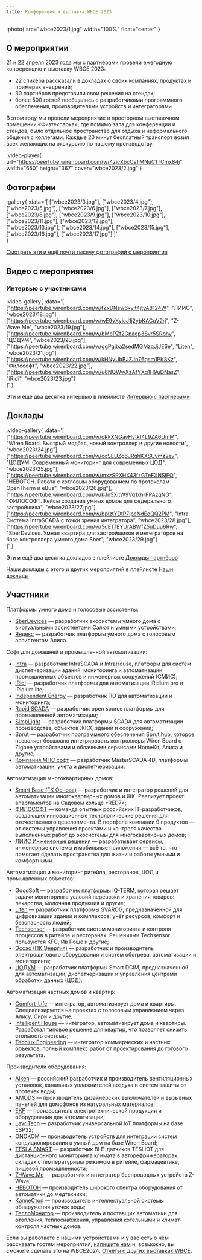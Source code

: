 ```yaml
---
title: Конференция и выставка WBCE 2023
---
```


:photo{
    src="wbce2023/1.jpg"
    width="100%"
    float="center"
}

## О мероприятии

21 и 22 апреля 2023 года мы с партнёрами провели ежегодную конференцию и выставку WBCE 2023:

- 22 спикера рассказали в докладах о своих компаниях, продуктах и примерах внедрений;
- 30 партнёров представили свои решения на стендах;
- более 500 гостей пообщались с разработчиками программного обеспечения, производителями устройств и интеграторами.

В этом году мы провели мероприятие в просторном выставочном помещении «Физтехпарка», где помимо зала для конференции и стендов, было отдельное пространство для отдыха и неформального общения с коллегами. Каждые 20 минут бесплатный транспорт возил всех желающих на экскурсию по нашему производству.

:video-player{
    url="https://peertube.wirenboard.com/w/4zjcXbcCsTMNuC1TCmx84j"
    width="650"
    height="367"
    cover="wbce2023/2.jpg"
}

## Фотографии

:gallery{
    :data='[
        ["wbce2023/3.jpg"],
        ["wbce2023/4.jpg"],
        ["wbce2023/5.jpg"],
        ["wbce2023/6.jpg"],
        ["wbce2023/7.jpg"],
        ["wbce2023/8.jpg"],
        ["wbce2023/9.jpg"],
        ["wbce2023/10.jpg"],
        ["wbce2023/11.jpg"],
        ["wbce2023/12.jpg"],       
        ["wbce2023/13.jpg"],
        ["wbce2023/14.jpg"],
        ["wbce2023/15.jpg"],
        ["wbce2023/16.jpg"],
        ["wbce2023/17.jpg"]
    ]'    
}

[Смотреть эти и ещё почти тысячу фотографий с мероприятия](https://drive.google.com/drive/folders/1gqWXJeZULtsCHblKlToX4SrzwD9jxaOW?usp=sharing)

## Видео с мероприятия

### Интервью с участниками

:video-gallery{
    :data='[
        ["https://peertube.wirenboard.com/w/fZxDNsw6xyit4jtyA8124W", "ЛИИС", "wbce2023/18.jpg"],
        ["https://peertube.wirenboard.com/w/wE9vXyicJ1j2ybKACuV2rj", "Z-Wave.Me", "wbce2023/19.jpg"],
        ["https://peertube.wirenboard.com/w/bMbPZf2Gpaep3Svr5SRbhy", "ЦОДУМ", "wbce2023/20.jpg"],
        ["https://peertube.wirenboard.com/w/ggPgjba2sedMGMzqJjJE6e", "Liten", "wbce2023/21.jpg"],
        ["https://peertube.wirenboard.com/w/kHNyUbBJZJn76qsm1PK8Kz", "Философт", "wbce2023/22.jpg"],
        ["https://peertube.wirenboard.com/w/u6NQWwXzAfYXq1H9uDNasZ", "iRidi", "wbce2023/23.jpg"]          
    ]'
}

Эти и ещё два десятка интервью в плейлисте [Интервью с партнёрами](https://peertube.wirenboard.com/w/p/qU5jWXxTYH2omMuSAhkMjG)

## Доклады

:video-gallery{
    :data='[
        ["https://peertube.wirenboard.com/w/cRkXNGavHvtkf4L9ZA6UmM", "Wiren Board. Быстрый модбас, новый контроллер и другие новости", "wbce2023/24.jpg"],
        ["https://peertube.wirenboard.com/w/ccSEUZg6JRqhKXSUvmz2ev", "ЦОДУМ. Современный мониторинг для современных ЦОД", "wbce2023/25.jpg"],
        ["https://peertube.wirenboard.com/w/mxzSRXHX43fzGTeFXNSjEQ", "НЕВОТОН. Работа с котловым оборудованием по протоколам OpenTherm и eBus", "wbce2023/26.jpg"],
        ["https://peertube.wirenboard.com/w/kJn5XitW9Vq1xhrPPAzqNG", "ФИЛОСОФТ. Кейсы создания умных домов для федерального застройщика", "wbce2023/27.jpg"],
        ["https://peertube.wirenboard.com/w/bpiztYDtP7jpcNdEoQQ2PM", "Intra. Система IntraSCADA с точки зрения интегратора", "wbce2023/28.jpg"],
        ["https://peertube.wirenboard.com/w/5dET1EYUrABWfZ5uDuu6Rw", "SberDevices. Умная квартира для застройщиков и интеграторов на базе контроллера умного дома Sber", "wbce2023/29.jpg"]          
    ]'
}

Эти и ещё два десятка докладов в плейлисте [Доклады партнёров](https://peertube.wirenboard.com/w/p/hsnr8bN6AgxXb4RLeifUUT)

Наши доклады с этого и других мероприятий в плейлисте [Наши доклады](https://peertube.wirenboard.com/w/p/rWmSUxvMg52oJsuUjzkk7x)

## Участники

Платформы умного дома и голосовые ассистенты:

- [SberDevices](https://sberdevices.ru/) — разработчик экосистемы умного дома с виртуальными ассистентами Салют и умными устройствами;
- [Яндекс](https://yandex.ru/alice/smart-home) — разработчик платформы умного дома с голосовым ассистентом Алиса.

Софт для домашней и промышленной автоматизации:

- [Intra](https://intrascada.com/ru/) — разработчик IntraSCADA и IntraHouse, платформ для систем диспетчеризации зданий, мониторинга и автоматизации промышленных объектов и инженерных сооружений (СМИС);
- [iRidi](https://iridi.com/ru/) — разработчик платформы для автоматизации iRidium pro и iRidium lite;
- [Independent Energy](http://ecomanagement.com/) — разработчик ПО для автоматизации и мониторинга;
- [Rapid SCADA](https://rapidscada.ru/) — разработчик open source платформы для промышленной автоматизации;
- [SimpLight](https://simplight.ru/) — разработчик платформы SCADA для автоматизации производства, объектов ЖКХ, зданий и сооружений;
- [Sprut](https://sprut.ai/) — разработчик программного обеспечения Sprut.hub, которое позволяет бесшовно интегрировать контроллеры Wiren Board с Zigbee устройствами и облачными сервисами HomeKit, Алиса и другие;
- [Компания МПС софт](https://masterscada.ru/) — разработчик MasterSCADA 4D, платформы автоматизации, учета и диспетчеризации.

Автоматизация многоквартирных домов:

- [Smart Base (ГК Основа)](https://smbase.pro/) — разработчик и интегратор решений для автоматизации многоквартирных домов и ЖК. Реализует проект апартаментов на Садовом кольце «RED7»;
- [ФИЛОСОФТ](https://filo-soft.ru/) — команда опытных российских IT-разработчиков, создающих инновационные технологические решения для отечественного девелопмента. В портфеле компании 9 продуктов — от системы управления проектами и контроля качества выполненных работ до экосистемы для многоквартирных домов;
- [ЛИИС Инженерные решения](https://liis.su/) — разрабатывает сервисы, инженерные системы и мобильные приложения — всё то, что помогает сделать пространства для жизни и работы умными и комфортными.

Автоматизация и мониторинг ритейла, ресторанов, ЦОД и промышленных объектов:

- [GoodSoft](http://www.iq-term.ru/) — разработчик платформы IQ-TERM, которая решает задачи мониторинга условий перевозки и хранения товаров: лекарства, молочная продукция и другие;
- [Liten](https://www.integer-soft.ru/servisno-analiticheskaya-programmnaya-platforma-svarog/) — разработчик платформы SVAROG, предназначенной для цифровизации зданий и комплексов: учёт ресурсов, комфорт и безопасность людей;
- [Techsensor](https://techsensor.ru/) — разработчик систем мониторинга и контроля процессов в ритейле и ресторанах. Решениями Techsensor пользуются KFC, Ив Роше и другие;
- [Эссэо (ПК Энергия)](https://esseo.ru/) — разработчик и производитель электрощитового оборудования и систем обогрева, автоматизации и мониторинга;
- [ЦОДУМ](https://smartdcim.ru/) — разработчик платформы Smart DCIM, предназначенной для автоматизации, диспетчеризации и управления центрами обработки данных (ЦОД).

Автоматизация частных домов и квартир:

- [Comfort-Life](https://comf.life/) — интегратор, автоматизирует дома и квартиры. Специализируется на проектах с голосовым управлением через Алису, Сири и другие;
- [Intelligent House](https://i-ntelligent.ru/) — интегратор, автоматизирует дома и квартиры. Разработал типовое решение для квартир, что позволяет снизить стоимость системы;
- [Tecolux Engineering](http://tecolux.ru/) — интегратор коммерческих и частных объектов, полный комплекс работ от проектирования до готового результата.

Производители оборудования:

- [Aiken](https://aikenair.ru/) — российский разработчик и производитель вентиляционных установок, канальных увлажнителей воздуха и систем защиты от протечек воды;
- [AMODS](https://amods.ru/) — производитель дизайнерских выключателей и вызывных панелей для домофонов из натуральных материалов;
- [EKF](https://ekfgroup.com/) — производитель электротехнической продукции и оборудования для автоматизации;
- [LavriTech](https://lavritech.com/) — разработчик универсальной IoT платформы на базе ESP32;
- [ONOKOM](https://onokom.ru/) — производитель устройств для интеграции систем кондиционирования в умный дом на базе Wiren Board;
- [TESLA SMART](https://www.tesliot.com/) — разработчик BLE-датчиков TESLiOT для дистанционного мониторинга климата в авторефрижераторах, складах с температурным режимом в ритейле, фармацевтике, пищевой промышленности;
- [Z-Wave.Me](https://rus.z-wave.me/) — разработчик и интегратор беспроводных устройств Z-Wave;
- [НЕВОТОН](https://nevoton.ru/) — производитель широкого спектра оборудования от автоматики до медтехники;
- [КаплеСтоп](https://kaplestop.ru/) — производитель интеллектуальной системы обнаружения утечек воды;
- [ТеплоМонитор](https://teplomonitor.ru/) — производитель и поставщик автоматики для отопления, теплоснабжения, управления котельными и климат-контроля частных домов.

Если вы работаете с нашими устройствами и у вас есть о чём рассказать гостям мероприятия, [напишите нам](https://wirenboard.com/ru/pages/contacts/) и, возможно, вы сможете сделать это на WBCE2024. [Отчёты о других выставках WBCE](https://wirenboard.com/ru/contents/wbce).